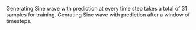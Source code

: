 Generating Sine wave with prediction at every time step takes a total of 31 samples for training.
Genrating Sine wave with prediction after a window of timesteps.
